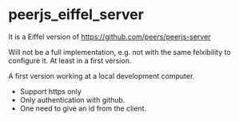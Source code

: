 # peerjs_eiffel_server

It is a Eiffel version of https://github.com/peers/peerjs-server

Will not be a full implementation, e.g. not with the same felxibility to configure it. At least in a first version. 

A first version working at a local development computer. 
- Support https only
- Only authentication with github. 
- One need to give an id from the client.
